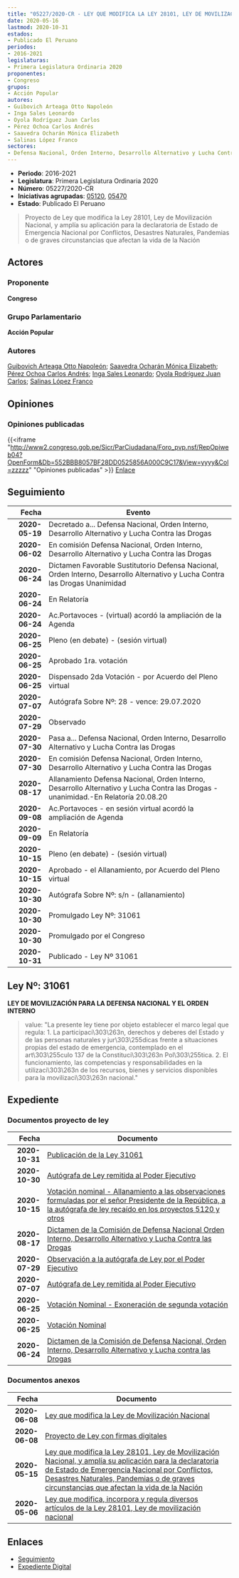 ```yaml
---
title: "05227/2020-CR - LEY QUE MODIFICA LA LEY 28101, LEY DE MOVILIZACIÓN NACIONAL, Y AMPLÍA SU APLICACIÓN PARA LA DECLARATORIA DE ESTADO DE EMERGENCIA NACIONAL POR CONFLICTOS, DESASTRES NATURALES, PANDEMIAS O DE GRAVES CIRCUNSTANCIAS QUE AFECTAN LA VIDA DE LA NACIÓN"
date: 2020-05-16
lastmod: 2020-10-31
estados:
- Publicado El Peruano
periodos:
- 2016-2021
legislaturas:
- Primera Legislatura Ordinaria 2020
proponentes:
- Congreso
grupos:
- Acción Popular
autores:
- Guibovich Arteaga Otto Napoleón
- Inga Sales Leonardo
- Oyola Rodríguez Juan Carlos
- Pérez Ochoa Carlos Andrés
- Saavedra Ocharán Mónica Elizabeth
- Salinas López Franco
sectores:
- Defensa Nacional, Orden Interno, Desarrollo Alternativo y Lucha Contra las Drogas
---
```

- **Periodo**: 2016-2021
- **Legislatura**: Primera Legislatura Ordinaria 2020
- **Número**: 05227/2020-CR
- **Iniciativas agrupadas**: [05120](../../05100/05120), [05470](../../05400/05470)
- **Estado**: Publicado El Peruano

> Proyecto de Ley que modifica la Ley 28101, Ley de Movilización Nacional, y amplía su aplicación para la declaratoria de Estado de Emergencia Nacional por Conflictos, Desastres Naturales, Pandemias o de graves circunstancias que afectan la vida de la Nación


## Actores

### Proponente

**Congreso**

### Grupo Parlamentario

**Acción Popular**

### Autores

[Guibovich Arteaga Otto Napoleón](mailto:mailto:oguibovich@congreso.gob.pe); [Saavedra Ocharán Mónica Elizabeth](mailto:mailto:msaavedra@congreso.gob.pe); [Pérez Ochoa Carlos Andrés](mailto:mailto:cperezo@congreso.gob.pe); [Inga Sales Leonardo](mailto:mailto:lingas@congreso.gob.pe); [Oyola Rodríguez Juan Carlos](mailto:mailto:joyola@congreso.gob.pe); [Salinas López Franco](mailto:mailto:fsalinas@congreso.gob.pe)

## Opiniones

### Opiniones publicadas

{{<iframe "http://www2.congreso.gob.pe/Sicr/ParCiudadana/Foro_pvp.nsf/RepOpiweb04?OpenForm&Db=552BBB8057BF28DD0525856A000C9C17&View=yyyy&Col=zzzzz" "Opiniones publicadas" >}}
[Enlace](http://www2.congreso.gob.pe/Sicr/ParCiudadana/Foro_pvp.nsf/RepOpiweb04?OpenForm&Db=552BBB8057BF28DD0525856A000C9C17&View=yyyy&Col=zzzzz)


## Seguimiento

| Fecha | Evento |
|------:|--------|
| **2020-05-19** | Decretado a... Defensa Nacional, Orden Interno, Desarrollo Alternativo y Lucha Contra las Drogas |
| **2020-06-02** | En comisión Defensa Nacional, Orden Interno, Desarrollo Alternativo y Lucha Contra las Drogas |
| **2020-06-24** | Dictamen Favorable Sustitutorio Defensa Nacional, Orden Interno, Desarrollo Alternativo y Lucha Contra las Drogas Unanimidad |
| **2020-06-24** | En Relatoría |
| **2020-06-24** | Ac.Portavoces - (virtual) acordó la ampliación de la Agenda |
| **2020-06-25** | Pleno (en debate) - (sesión virtual) |
| **2020-06-25** | Aprobado 1ra. votación |
| **2020-06-25** | Dispensado 2da Votación - por Acuerdo del Pleno virtual |
| **2020-07-07** | Autógrafa Sobre Nº: 28 - vence: 29.07.2020 |
| **2020-07-29** | Observado |
| **2020-07-30** | Pasa a... Defensa Nacional, Orden Interno, Desarrollo Alternativo y Lucha Contra las Drogas |
| **2020-07-30** | En comisión Defensa Nacional, Orden Interno, Desarrollo Alternativo y Lucha Contra las Drogas |
| **2020-08-17** | Allanamiento Defensa Nacional, Orden Interno, Desarrollo Alternativo y Lucha Contra las Drogas - unanimidad.-En Relatoría 20.08.20 |
| **2020-09-08** | Ac.Portavoces - en sesión virtual acordó la ampliación de Agenda |
| **2020-09-09** | En Relatoría |
| **2020-10-15** | Pleno (en debate) - (sesión virtual) |
| **2020-10-15** | Aprobado - el Allanamiento, por Acuerdo del Pleno virtual |
| **2020-10-30** | Autógrafa Sobre Nº: s/n - (allanamiento) |
| **2020-10-30** | Promulgado Ley Nº: 31061 |
| **2020-10-30** | Promulgado por el Congreso |
| **2020-10-31** | Publicado - Ley Nº 31061 |

## Ley Nº: 31061

**LEY DE MOVILIZACIÓN PARA LA DEFENSA NACIONAL Y EL ORDEN INTERNO**

> value: "La presente ley tiene por objeto establecer el marco legal que regula: 1. La participaci\303\263n, derechos y deberes del Estado y de las personas naturales y jur\303\255dicas frente a situaciones propias del estado de emergencia, contemplado en el art\303\255culo 137 de la Constituci\303\263n Pol\303\255tica. 2. El funcionamiento, las competencias y responsabilidades en la utilizaci\303\263n de los recursos, bienes y servicios disponibles para la movilizaci\303\263n nacional."


## Expediente

### Documentos proyecto de ley

| Fecha | Documento |
|------:|-----------|
| **2020-10-31** | [Publicación de la Ley 31061](http://www.leyes.congreso.gob.pe/Documentos/2016_2021/ADLP/Normas_Legales/31061-LEY.pdf) |
| **2020-10-30** | [Autógrafa de Ley remitida al Poder Ejecutivo](http://www.leyes.congreso.gob.pe/Documentos/2016_2021/Autografas/Ley_y_de_Resolucion_Legislativa/AU0512020201030.pdf) |
| **2020-10-15** | [Votación nominal - Allanamiento a las observaciones formuladas por el señor Presidente de la República, a la autógrafa de ley recaído en los proyectos 5120 y otros](http://www.leyes.congreso.gob.pe/Documentos/2016_2021/Asistencia_y_Votacion/Proyectos_de_Ley/Votacion_Nominal/VNA05120-20201015.pdf) |
| **2020-08-17** | [Dictamen de la Comisión de Defensa Nacional Orden Interno, Desarrollo Alternativo y Lucha Contra las Drogas](http://www.leyes.congreso.gob.pe/Documentos/2016_2021/Dictamenes/Proyectos_de_Ley/05120DC06MAY-20200817.pdf) |
| **2020-07-29** | [Observación a la autógrafa de Ley por el Poder Ejecutivo](http://www.leyes.congreso.gob.pe/Documentos/2016_2021/Observacion_a_la_Autografa/OBAU05120-20200729.pdf) |
| **2020-07-07** | [Autógrafa de Ley remitida al Poder Ejecutivo](http://www.leyes.congreso.gob.pe/Documentos/2016_2021/Autografas/Ley_y_de_Resolucion_Legislativa/AU05120-20200707.pdf) |
| **2020-06-25** | [Votación Nominal - Exoneración de segunda votación](http://www.leyes.congreso.gob.pe/Documentos/2016_2021/Asistencia_y_Votacion/Proyectos_de_Ley/Votacion_Nominal/VNESV05120-20200625.pdf) |
| **2020-06-25** | [Votación Nominal](http://www.leyes.congreso.gob.pe/Documentos/2016_2021/Asistencia_y_Votacion/Proyectos_de_Ley/Votacion_Nominal/VN05120-20200625.pdf) |
| **2020-06-24** | [Dictamen de la Comisión de Defensa Nacional, Orden Interno, Desarrollo Alternativo y Lucha contra las Drogas](http://www.leyes.congreso.gob.pe/Documentos/2016_2021/Dictamenes/Proyectos_de_Ley/05120DC07MAY-20200624..pdf) |

### Documentos anexos

| Fecha | Documento |
|------:|-----------|
| **2020-06-08** | [Ley que modifica la Ley de Movilización Nacional](http://www.leyes.congreso.gob.pe/Documentos/2016_2021/Proyectos_de_Ley_y_de_Resoluciones_Legislativas/PL05470-20200609.pdf) |
| **2020-06-08** | [Proyecto de Ley con firmas digitales](http://www.leyes.congreso.gob.pe/Documentos/2016_2021/Proyectos_de_Ley_y_de_Resoluciones_Legislativas/Proyectos_Firmas_digitales/PL05470.pdf) |
| **2020-05-15** | [Ley que modifica la Ley 28101, Ley de Movilización Nacional, y amplía su aplicación para la declaratoria de Estado de Emergencia Nacional por Conflictos, Desastres Naturales, Pandemias o de graves circunstancias que afectan la vida de la Nación](http://www.leyes.congreso.gob.pe/Documentos/2016_2021/Proyectos_de_Ley_y_de_Resoluciones_Legislativas/PL05227-20200515.pdf) |
| **2020-05-06** | [Ley que modifica, incorpora y regula diversos artículos de la Ley 28101, Ley de movilización nacional](http://www.leyes.congreso.gob.pe/Documentos/2016_2021/Proyectos_de_Ley_y_de_Resoluciones_Legislativas/PL05120_20200506.pdf) |

## Enlaces

- [Seguimiento](http://www2.congreso.gob.pe/Sicr/TraDocEstProc/CLProLey2016.nsf/f7fff46988ca05b1052578e100829cc7/5372786ded36192a0525856a0061d336?OpenDocument)
- [Expediente Digital](http://www2.congreso.gob.pe/Sicr/TraDocEstProc/Expvirt_2011.nsf/visbusqptramdoc1621/05227?opendocument)

